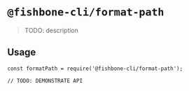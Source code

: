 # `@fishbone-cli/format-path`

> TODO: description

## Usage

```
const formatPath = require('@fishbone-cli/format-path');

// TODO: DEMONSTRATE API
```
